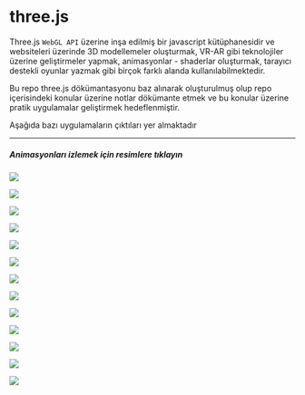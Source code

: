 # three.js

Three.js `WebGL API` üzerine inşa edilmiş bir javascript kütüphanesidir ve websiteleri üzerinde 3D modellemeler oluşturmak, VR-AR gibi teknolojiler üzerine geliştirmeler yapmak, animasyonlar - shaderlar oluşturmak, tarayıcı destekli oyunlar yazmak gibi birçok farklı alanda kullanılabilmektedir.

Bu repo three.js dökümantasyonu baz alınarak oluşturulmuş olup repo içerisindeki konular üzerine notlar dökümante etmek ve bu konular üzerine pratik uygulamalar geliştirmek hedeflenmiştir.

Aşağıda bazı uygulamaların çıktıları yer almaktadır

---

#####  *Animasyonları izlemek için resimlere tıklayın*

[![](https://kushadige.s3.eu-north-1.amazonaws.com/images/readme/Screenshot+2023-08-07+035603.png)](https://kushadige.s3.eu-north-1.amazonaws.com/gifs/3dmodel.gif)

[![](https://kushadige.s3.eu-north-1.amazonaws.com/images/readme/Screenshot+2023-08-07+035813.png)](https://kushadige.s3.eu-north-1.amazonaws.com/gifs/3dmodel1.gif)

[![](https://kushadige.s3.eu-north-1.amazonaws.com/images/readme/Screenshot+2023-08-07+035858.png)](https://kushadige.s3.eu-north-1.amazonaws.com/gifs/3dmodel2.gif)

[![](https://kushadige.s3.eu-north-1.amazonaws.com/images/readme/Screenshot+2023-08-07+035935.png)](https://kushadige.s3.eu-north-1.amazonaws.com/gifs/3dmodel3.gif)

[![](https://kushadige.s3.eu-north-1.amazonaws.com/images/readme/Screenshot+2023-08-07+040012.png)](https://kushadige.s3.eu-north-1.amazonaws.com/gifs/animatedcube.gif)

[![](https://kushadige.s3.eu-north-1.amazonaws.com/images/readme/Screenshot+2023-08-07+040039.png)](https://kushadige.s3.eu-north-1.amazonaws.com/gifs/monkey.gif)

[![](https://kushadige.s3.eu-north-1.amazonaws.com/images/readme/Screenshot+2023-08-07+040115.png)](https://kushadige.s3.eu-north-1.amazonaws.com/gifs/particles.gif)

[![](https://kushadige.s3.eu-north-1.amazonaws.com/images/readme/Screenshot+2023-08-07+040139.png)](https://kushadige.s3.eu-north-1.amazonaws.com/gifs/particles1.gif)

[![](https://kushadige.s3.eu-north-1.amazonaws.com/images/readme/Screenshot+2023-08-07+040245.png)](https://kushadige.s3.eu-north-1.amazonaws.com/gifs/particles2.gif)

[![](https://kushadige.s3.eu-north-1.amazonaws.com/images/readme/Screenshot+2023-08-07+040314.png)](https://kushadige.s3.eu-north-1.amazonaws.com/gifs/raycaster.gif)

[![](https://kushadige.s3.eu-north-1.amazonaws.com/images/readme/Screenshot+2023-08-07+040349.png)](https://kushadige.s3.eu-north-1.amazonaws.com/gifs/shadows.gif)

[![](https://kushadige.s3.eu-north-1.amazonaws.com/images/readme/Screenshot+2023-08-07+040443.png)](https://kushadige.s3.eu-north-1.amazonaws.com/gifs/orbit.gif)

[![](https://kushadige.s3.eu-north-1.amazonaws.com/images/readme/Screenshot+2023-08-07+040543.png)](https://kushadige.s3.eu-north-1.amazonaws.com/gifs/rec.gif)

